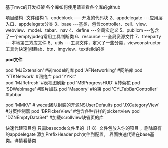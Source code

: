 
基于mvc的开发框架
各个库如何使用请查看各个库的github

项目结构 -文件结构
1、codeblock     ----开发的代码块
2、appdelegate  ---应用层入口、appdelegate分类
3、base              ---基类，包含controller、cell、view、webview、model、tabar、nav
4、define            ---全局宏定义
5、pubilcm         ---包含了一个emptyjudeg常用工具判断类
6、resource        ---全局资源文件
7、treeparty        ---本地第三方库文件
8、utils                ---工具文件，定义了一些分类，viewconstructor 工具为快速创建lab、btn、imgview、textfeild的类



**pod文件**

pod 'MJExtension'  #转model的库
pod 'AFNetworking' #网络库
pod 'YTKNetwork'  #网络库
pod 'YYKit'      
pod 'MJRefresh'  #表视图刷新
pod 'MBProgressHUD'  #转菊花
pod 'SDWebImage'    #图片加载
pod 'Masonry'       #约束
pod 'CYLTabBarController' #tabbar

pod 'MMKV'      # wecat团队封装的开源NSUserDefaults
pod 'JXCategoryView'  #分页控制器
pod 'BRPickerView'    #包含各种各样的pickertview
pod "DZNEmptyDataSet" #加载scrollview缺省页的库

快速代建项目包  只需basecode文件里的（1-8）文件包放入你的项目 ，删除原有的appdelegate
添加PrefixHeader pch文件到配置。
界面快速代建在base基类。详情看基类
